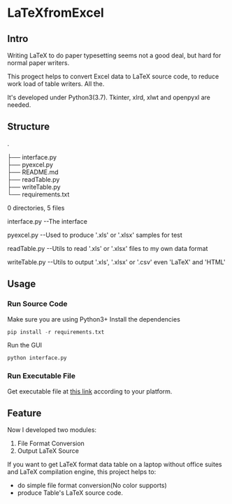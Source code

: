 # LaTeXfromExcel
## Intro
Writing LaTeX to do paper typesetting seems not a good deal, but hard for normal paper writers.

This progect helps to convert Excel data to LaTeX source code, to reduce work load of table writers.
All the.

It's developed under Python3(3.7). Tkinter, xlrd, xlwt and openpyxl are needed.
## Structure
.

├── interface.py            
├── pyexcel.py              
├── README.md               
├── readTable.py            
├── writeTable.py             
└── requirements.txt           

0 directories, 5 files

interface.py            --The interface

pyexcel.py              --Used to produce '.xls' or '.xlsx' samples for test

readTable.py            --Utils to read  '.xls' or '.xlsx' files to my own data format

writeTable.py           --Utils to output '.xls', '.xlsx' or '.csv' even 'LaTeX' and 'HTML' 

## Usage
### Run Source Code
Make sure you are using Python3+
Install the dependencies
```py
pip install -r requirements.txt 
```
Run the GUI
```py
python interface.py 
```
### Run Executable File
Get executable file at [this link](https://github.com/TyeYeah/LaTeXfromExcel/releases) according to your platform.
## Feature
Now I developed two modules: 
1. File Format Conversion
2. Output LaTeX Source

If you want to get LaTeX format data table on a laptop without office suites and LaTeX compilation engine, this project helps to: 
* do simple file format conversion(No color supports)
* produce Table's LaTeX source code.
